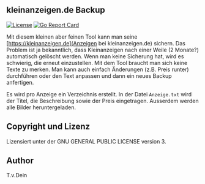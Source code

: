 ## kleinanzeigen.de Backup

[![License](https://img.shields.io/badge/license-GPL-blue.svg)](https://github.com/tlinden/kleingebaeck/blob/master/LICENSE)
[![Go Report Card](https://goreportcard.com/badge/github.com/tlinden/kleingebaeck)](https://goreportcard.com/report/github.com/tlinden/kleingebaeck) 

Mit    diesem   kleinen    aber   feinen    Tool   kann    man   seine
[https://kleinanzeigen.de](Anzeigen bei kleinanzeigen.de) sichern. Das
Problem ist  ja bekanntlich,  dass Kleinanzeigen  nach einer  Weile (2
Monate?) automatisch  gelöscht werden.  Wenn man  keine Sicherung hat,
wird es schwierig,  die erneut einzustellen. Mit dem  Tool braucht man
sich  keine  Texte  zu  merken.   Man  kann  auch  einfach  Änderungen
(z.B. Preis  runter) durchführen oder  den Text anpassen und  dann ein
neues Backup anfertigen.

Es  wird  pro   Anzeige  ein  Verzeichnis  erstellt.    In  der  Datei
`Anzeige.txt`  wird  der  Titel,  die  Beschreibung  sowie  der  Preis
eingetragen. Ausserdem werden alle Bilder heruntergeladen.

## Copyright und Lizenz

Lizensiert unter der GNU GENERAL PUBLIC LICENSE version 3.

## Author

T.v.Dein <tom AT vondein DOT org>

